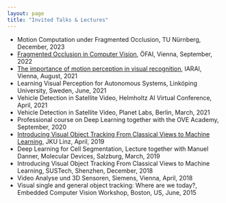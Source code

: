 ```yaml
---
layout: page
title: "Invited Talks & Lectures"
---
```


* Motion Computation under Fragmented Occlusion, TU N&uuml;rnberg, December, 2023
* [Fragmented Occlusion in Computer Vision](https://www.youtube.com/watch?v=1d_O443FdlA), &Ouml;FAI, Vienna, September, 2022
* [The importance of motion perception in visual recognition](https://www.iarai.ac.at/events/the-importance-of-motion-perception-in-visual-recognition/), IARAI, Vienna, August, 2021
* Learning Visual Perception for Autonomous Systems, Linköping University, Sweden, June, 2021
* Vehicle Detection in Satellite Video, Helmholtz AI Virtual Conference, April, 2021
* Vehicle Detection in Satellite Video, Planet Labs, Berlin, March, 2021
* Professional course on Deep Learning together with the OVE Academy, September, 2020
* [Introducing Visual Object Tracking From Classical Views to Machine Learning](https://youtu.be/v9hs4e4s1MM), JKU Linz, April, 2019
* Deep Learning for Cell Segmentation, Lecture together with Manuel Danner, Molecular Devices, Salzburg, March, 2019
* Introducing Visual Object Tracking From Classical Views to Machine Learning, SUSTech, Shenzhen, December, 2018
* Video Analyse und 3D Sensoren, Siemens, Vienna, April, 2018
* Visual single and general object tracking: Where are we today?, Embedded Computer Vision Workshop, Boston, US, June, 2015
